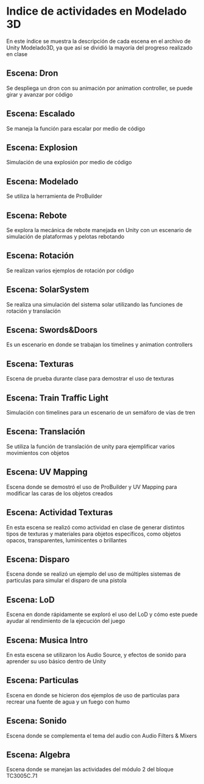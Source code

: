 # Indice de actividades en Modelado 3D
En este índice se muestra la descripción de cada escena en el archivo de Unity Modelado3D, ya que así se dividió la mayoría del progreso realizado en clase

## Escena: Dron
Se despliega un dron con su animación por animation controller, se puede girar y avanzar por código

## Escena: Escalado
Se maneja la función para escalar por medio de código

## Escena: Explosion
Simulación de una explosión por medio de código

## Escena: Modelado
Se utiliza la herramienta de ProBuilder

## Escena: Rebote
Se explora la mecánica de rebote manejada en Unity con un escenario de simulación de plataformas y pelotas rebotando

## Escena: Rotación
Se realizan varios ejemplos de rotación por código

## Escena: SolarSystem
Se realiza una simulación del sistema solar utilizando las funciones de rotación y translación

## Escena: Swords&Doors
Es un escenario en donde se trabajan los timelines y animation controllers

## Escena: Texturas
Escena de prueba durante clase para demostrar el uso de texturas

## Escena: Train Traffic Light
Simulación con timelines para un escenario de un semáforo de vías de tren

## Escena: Translación
Se utiliza la función de translación de unity para ejemplificar varios movimientos con objetos

## Escena: UV Mapping
Escena donde se demostró el uso de ProBuilder y UV Mapping para modificar las caras de los objetos creados

## Escena: Actividad Texturas
En esta escena se realizó como actividad en clase de generar distintos tipos de texturas y materiales para objetos específicos, como objetos opacos, transparentes, luminicentes o brillantes

## Escena: Disparo
Escena donde se realizó un ejemplo del uso de múltiples sistemas de particulas para simular el disparo de una pistola

## Escena: LoD
Escena en donde rápidamente se exploró el uso del LoD y cómo este puede ayudar al rendimiento de la ejecución del juego

## Escena: Musica Intro
En esta escena se utilizaron los Audio Source, y efectos de sonido para aprender su uso básico dentro de Unity

## Escena: Particulas
Escena en donde se hicieron dos ejemplos de uso de particulas para recrear una fuente de agua y un fuego con humo

## Escena: Sonido
Escena donde se complementa el tema del audio con Audio Filters & Mixers

## Escena: Algebra
Escena donde se manejan las actividades del módulo 2 del bloque TC3005C.71